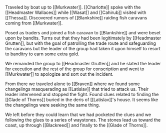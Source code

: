 Traveled by boat up to [[Murkwater]]. [[Charlotte]] spoke with the [[Headmaster Wallaces]] while [[Wasat]] and [[Cahirub]] visited with [[Thessa]]. Discovered rumors of [[Blankshire]] raiding fish caravans coming from [[Murkwater]].

Posed as traders and joined a fish caravan to [[Blankshire]] and were beset upon by bandits. Turns out that they had been legitimately by [[Headmaster Grutten]], but with the goal of patrolling the trade route and safeguarding the caravans but the leader of the group had taken it upon himself to resort to banditry to earn some extra gold.

We remanded the group to [[Headmaster Grutten]] and he slated the leader for execution and the rest of the group for conscription and went to [[Murkwater]] to apologize and sort out the incident.

From there we traveled alone to [[Braven]] where we found some changelings masquerading as [[Latislav]] that tried to attack us. Their leader intervened and stopped the fight. Found clues related to finding the [[Glade of Thorns]] buried in the deris of [[Latislav]]'s house. It seems like the changelings were seeking the same thing.

We left before they could learn that we had pocketed the clues and we following the glues to a series of waystones. The stones lead us toward the coast, up through [[Blackreed]] and finally to the [[Glade of Thorns]].